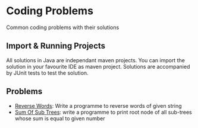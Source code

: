 # Coding Problems

Common coding problems with their solutions

## Import & Running Projects

All solutions in Java are independant maven projects. You can import the solution in your favourite IDE as maven project. Solutions are accompanied by JUnit tests to test the solution.

## Problems

* [Reverse Words](https://github.com/sanketmeghani/coding-problems/tree/master/problems/reverse-words): Write a programme to reverse words of given string
* [Sum Of Sub Trees](https://github.com/sanketmeghani/coding-problems/tree/master/problems/subtree-sum): write a programme to print root node of all sub-trees whose sum is equal to given number